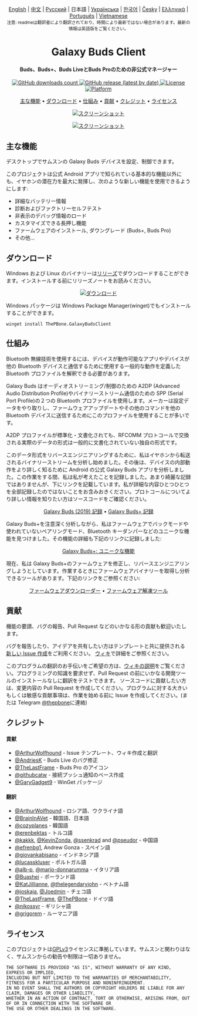 <p align="center">
  <a href="../README.md">English</a> | <a href="./README_chn.md">中文</a> | <a href="./README_rus.md">Русский</a> | 日本語 | <a href="./README_ukr.md">Українська</a> | <a href="./README_kor.md">한국어</a> | <a href="/docs/README_cze.md">Česky</a> | <a href="/docs/README_gr.md">Ελληνικά</a> | <a href="/docs/README_pt.md">Português</a> | <a href="/docs/README_vnm.md">Vietnamese</a> <br>
    <sub>注意: readmeは翻訳者により翻訳されており、時間により最新ではない場合があります。最新の情報は英語版をご覧ください。</sub>
</p>
<h1 align="center">
  Galaxy Buds Client
  <br>
</h1>
<h4 align="center">Buds、Buds+、Buds LiveとBuds Proのための非公式マネージャー</h4>
<p align="center">
  <a href="https://github.com/ThePBone/GalaxyBudsClient/releases">
    <img alt="GitHub downloads count" src="https://img.shields.io/github/downloads/thepbone/galaxybudsclient/total">
  </a>
  <a href="https://github.com/ThePBone/GalaxyBudsClient/releases">
   <img alt="GitHub release (latest by date)" src="https://img.shields.io/github/v/release/thepbone/galaxybudsclient">
  </a>
  <a href="https://github.com/ThePBone/GalaxyBudsClient/blob/master/LICENSE">
      <img alt="License" src="https://img.shields.io/github/license/thepbone/galaxybudsclient">
  </a>
  <a href="https://github.com/ThePBone/GalaxyBudsClient/releases">
    <img alt="Platform" src="https://img.shields.io/badge/platform-Windows/Linux-yellowgreen">
  </a>
</p>
<p align="center">
  <a href="#主な機能">主な機能</a> •
  <a href="#ダウンロード">ダウンロード</a> •
  <a href="#仕組み">仕組み</a> •
  <a href="#貢献">貢献</a> •
  <a href="#クレジット">クレジット</a> •
  <a href="#ライセンス">ライセンス</a>
</p>

<p align="center">
    <a href="https://ko-fi.com/H2H83E5J3"><img alt="スクリーンショット" src="https://ko-fi.com/img/githubbutton_sm.svg"></a>
</p>

<p align="center">
    <a href="#"><img alt="スクリーンショット" src="https://github.com/ThePBone/GalaxyBudsClient/blob/master/screenshots/screencap.gif"></a>
</p>

## 主な機能

デスクトップでサムスンの Galaxy Buds デバイスを設定、制御できます。

このプロジェクトは公式 Android アプリで知られている基本的な機能以外にも、イヤホンの潜在力を最大に発揮し、次のような新しい機能を使用できるようにします:

- 詳細なバッテリー情報
- 診断およびファクトリーセルフテスト
- 非表示のデバッグ情報のロード
- カスタマイズできる長押し機能
- ファームウェアのインストール, ダウングレード (Buds+, Buds Pro)
- その他…

## ダウンロード

Windows および Linux のバイナリーは[リリーズ](https://github.com/ThePBone/GalaxyBudsClient/releases)でダウンロードすることができます。インストールする前にリリーズノートをお読みください。

<p align="center">
    <a href="https://github.com/ThePBone/GalaxyBudsClient/releases"><img alt="ダウンロード" src="https://github.com/ThePBone/GalaxyBudsClient/blob/master/screenshots/download.png"></a>
</p>

Windows パッケージは Windows Package Manager(winget)でもインストールすることができます。

`winget install ThePBone.GalaxyBudsClient`

## 仕組み

Bluetooth 無線技術を使用するには、デバイスが動作可能なアプリやデバイスが他の Bluetooth デバイスと通信するために使用する一般的な動作を定義した Bluetooth プロファイルを解釈できる必要があります。

Galaxy Buds はオーディオストリーミング/制御のための A2DP (Advanced Audio Distribution Profile)やバイナリーストリーム通信のための SPP (Serial Port Profile)の２つの Bluetooth プロファイルを使用します。メーカーは設定データをやり取りし、ファームウェアアップデートやその他のコマンドを他の Bluetooth デバイスに送信するためにこのプロファイルを使用することが多いです。

A2DP プロファイルが標準化・文書化されても、RFCOMM プロトコールで交換される実際のデータの形式は一般的に文書化されていない独自の形式です。

このデータ形式をリバースエンジニアリングするために、私はイヤホンから転送されるバイナリーストリームを分析し始めました。その後は、デバイスの内部動作をより詳しく知るために Android の公式 Galaxy Buds アプリを分析しました。この作業をする間、私は私が考えたことを記録しました。あまり綺麗な記録ではありませんが、下にリンクを記載しています。私が詳細な内容ひとつひとつを全部記録したのではないことをお含みおきください。プロトコールについてより詳しい情報を知りたい方はソースコードをご確認ください。

<p align="center">
  <a href="https://github.com/ThePBone/GalaxyBudsClient/blob/master/GalaxyBudsRFCommProtocol.md">Galaxy Buds (2019) 記録</a> •
  <a href="https://github.com/ThePBone/GalaxyBudsClient/blob/master/Galaxy%20Buds%20Plus%20RFComm%20Protocol%20Notes.md">Galaxy Buds+ 記録</a>
</p>

Galaxy Buds+を注意深く分析しながら、私はファームウェアでバックモードや使われていないペアリングモード、Bluetooth キーダンパーなどのユニークな機能を見つけました。その機能の詳細も下記のリンクに記録しました:

<p align="center">
  <a href="https://github.com/ThePBone/GalaxyBudsClient/blob/master/GalaxyBudsPlus_HiddenDebugFeatures.md">Galaxy Buds+: ユニークな機能</a>
</p>

現在、私は Galaxy Buds+のファームウェアを修正し、リバースエンジニアリングしようとしています。作業するときにファームウェアバイナリーを取得し分析できるツールがあります。下記のリンクをご参照ください:

<p align="center">
  <a href="https://github.com/ThePBone/GalaxyBudsFirmwareDownloader">ファームウェアダウンローダー</a> •
  <a href="https://github.com/ThePBone/GalaxyBudsFirmwareExtractor">ファームウェア解凍ツール</a>
</p>

## 貢献

機能の要請、バグの報告、Pull Request などのいかなる形の貢献も歓迎いたします。

バグを報告したり、アイデアを共有したい方はテンプレートと共に提供される [新しい Issue 作成](https://github.com/ThePBone/GalaxyBudsClient/issues/new/choose)をご利用ください。 [ウィキ](https://github.com/ThePBone/GalaxyBudsClient/wiki/2.-How-to-submit-issues)で詳細をご参照ください。

このプログラムの翻訳のお手伝いをご希望の方は、[ウィキの説明](https://github.com/ThePBone/GalaxyBudsClient/wiki/3.-How-to-help-with-translations)をご覧ください。プログラミングの知識を要求せず、Pull Request の前にいかなる開発ツールのインストールなしに翻訳をテストできます。
ソースコードに貢献したい方は、変更内容の Pull Request を作成してください。プログラムに対する大きいもしくは敏感な貢献事項は、作業を始める前に Issue を作成してください。(または Telegram [@thepbone](https://t.me/thepbone)に連絡)

## クレジット

#### 貢献

- [@ArthurWolfhound](https://github.com/ArthurWolfhound) - Issue テンプレート、ウィキ作成と翻訳
- [@AndriesK](https://github.com/AndriesK) - Buds Live のバグ修正
- [@TheLastFrame](https://github.com/TheLastFrame) - Buds Pro のアイコン
- [@githubcatw](https://github.com/githubcatw) - 接続プッシュ通知のベース作成
- [@GaryGadget9](https://github.com/GaryGadget9) - WinGet パッケージ

#### 翻訳

- [@ArthurWolfhound](https://github.com/ArthurWolfhound) - ロシア語、ウクライナ語
- [@BrainInAVet](https://github.com/fhalfkg) - 韓国語、日本語
- [@cozyplanes](https://github.com/cozyplanes) - 韓国語
- [@erenbektas](https://github.com/erenbektas) - トルコ語
- [@kakkk](https://github.com/kakkk), [@KevinZonda](https://github.com/KevinZonda), [@ssenkrad](https://github.com/ssenkrad) and [@pseudor](https://github.com/pseudor) - 中国語
- [@efrenbg1](https://github.com/efrenbg1), Andrew Gonza - スペイン語
- [@giovankabisano](https://github.com/giovankabisano) - インドネシア語
- [@lucasskluser](https://github.com/lucasskluser) - ポルトガル語
- [@alb-p](https://github.com/alb-p), [@mario-donnarumma](https://github.com/mario-donnarumma) - イタリア語
- [@Buashei](https://github.com/Buashei) - ポーランド語
- [@KatJillianne](https://github.com/KatJillianne), [@thelegendaryjohn](https://github.com/thelegendaryjohn) - ベトナム語
- [@joskaja](https://github.com/joskaja), [@Joedmin](https://github.com/Joedmin) - チェコ語
- [@TheLastFrame](https://github.com/TheLastFrame), [@ThePBone](https://github.com/ThePBone) - ドイツ語
- [@nikossyr](https://github.com/nikossyr) - ギリシャ語
- [@grigorem](https://github.com/grigorem) - ルーマニア語

## ライセンス

このプロジェクトは[GPLv3](../LICENSE)ライセンスに準拠しています。サムスンと関わりはなく、サムスンからの勧告や制限は一切ありません。

```
THE SOFTWARE IS PROVIDED "AS IS", WITHOUT WARRANTY OF ANY KIND, EXPRESS OR IMPLIED,
INCLUDING BUT NOT LIMITED TO THE WARRANTIES OF MERCHANTABILITY, FITNESS FOR A PARTICULAR PURPOSE AND NONINFRINGEMENT.
IN NO EVENT SHALL THE AUTHORS OR COPYRIGHT HOLDERS BE LIABLE FOR ANY CLAIM, DAMAGES OR OTHER LIABILITY,
WHETHER IN AN ACTION OF CONTRACT, TORT OR OTHERWISE, ARISING FROM, OUT OF OR IN CONNECTION WITH THE SOFTWARE OR
THE USE OR OTHER DEALINGS IN THE SOFTWARE.
```
